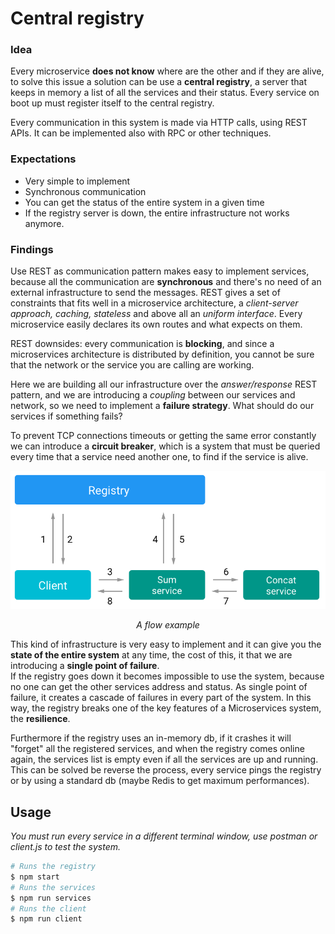 # Central registry

### Idea
Every microservice **does not know** where are the other and if they are alive, to solve this issue a solution can be use a **central registry**, a server that keeps in memory a list of all the services and their status. Every service on boot up must register itself to the central registry.

Every communication in this system is made via HTTP calls, using REST APIs.
It can be implemented also with RPC or other techniques.

### Expectations
- Very simple to implement
- Synchronous communication
- You can get the status of the entire system in a given time
- If the registry server is down, the entire infrastructure not works anymore.

### Findings
Use REST as communication pattern makes easy to implement services, because all the communication are **synchronous** and there's no need of an external infrastructure to send the messages.
REST gives a set of constraints that fits well in a microservice architecture, a *client-server approach, caching, stateless* and above all an *uniform interface*.
Every microservice easily declares its own routes and what expects on them.

REST downsides: every communication is **blocking**, and since a microservices architecture is distributed by definition, you cannot be sure that the network or the service you are calling are working.

Here we are building all our infrastructure over the *answer/response* REST pattern, and we are introducing a *coupling* between our services and network, so we need to implement a **failure strategy**.
What should do our services if something fails?

To prevent TCP connections timeouts or getting the same error constantly  we can introduce a **circuit breaker**, which is a system that must be queried every time that a service need another one, to find if the service is alive.

<p align="center">
<img src="flow-example.png" width="600" height="auto"/>
<p align="center"><em>A flow example</em></p>
</p>

This kind of infrastructure is very easy to implement and it can give you the **state of the entire system** at any time, the cost of this, it that we are introducing a **single point of failure**.  
If the registry goes down it becomes impossible to use the system, because no one can get the other services address and status. As single point of failure, it creates a cascade of failures in every part of the system. In this way, the registry breaks one of the key features of a Microservices system, the **resilience**.

Furthermore if the registry uses an in-memory db, if it crashes it will "forget" all the registered services, and when the registry comes online again, the services list is empty even if all the services are up and running.  
This can be solved be reverse the process, every service pings the registry or by using a standard db (maybe Redis to get maximum performances).

## Usage
*You must run every service in a different terminal window, use postman or client.js to test the system.*
```bash
# Runs the registry
$ npm start
# Runs the services
$ npm run services
# Runs the client
$ npm run client
```
